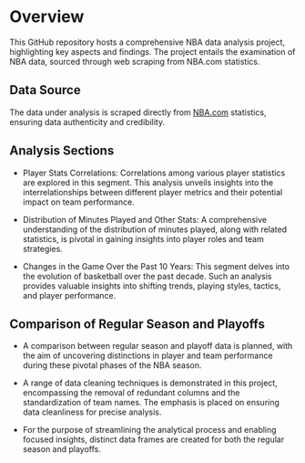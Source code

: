 # Overview
This GitHub repository hosts a comprehensive NBA data analysis project, highlighting key aspects and findings. The project entails the examination of NBA data, sourced through web scraping from NBA.com statistics.



## Data Source
The data under analysis is scraped directly from [NBA.com](https://www.nba.com/stats) statistics, ensuring data authenticity and credibility.

## Analysis Sections
- Player Stats Correlations: Correlations among various player statistics are explored in this segment. This analysis unveils insights into the interrelationships between different player metrics and their potential impact on team performance.

- Distribution of Minutes Played and Other Stats: A comprehensive understanding of the distribution of minutes played, along with related statistics, is pivotal in gaining insights into player roles and team strategies.

- Changes in the Game Over the Past 10 Years: This segment delves into the evolution of basketball over the past decade. Such an analysis provides valuable insights into shifting trends, playing styles, tactics, and player performance.

## Comparison of Regular Season and Playoffs
- A comparison between regular season and playoff data is planned, with the aim of uncovering distinctions in player and team performance during these pivotal phases of the NBA season.

- A range of data cleaning techniques is demonstrated in this project, encompassing the removal of redundant columns and the standardization of team names. The emphasis is placed on ensuring data cleanliness for precise analysis.

- For the purpose of streamlining the analytical process and enabling focused insights, distinct data frames are created for both the regular season and playoffs.
